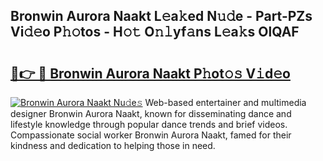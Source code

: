 ## Bronwin Aurora Naakt L𝚎a𝚔ed N𝚞𝚍e - Part-PZs Vi𝚍𝚎o P𝚑𝚘tos - H𝚘𝚝 O𝚗𝚕yf𝚊ns L𝚎a𝚔s OlQAF

# <h2><a href="http://kfej2t.oniu.top/?m=Bronwin+Aurora+Naakt">🔗👉 🔴 Bronwin Aurora Naakt P𝚑ot𝚘𝚜 V𝚒d𝚎o</a></h2>

[![Bronwin Aurora Naakt Nu𝚍e𝚜](https://i.imgur.com/0qMVB7G.gif)](http://kfej2t.oniu.top/?m=Bronwin+Aurora+Naakt)
Web-based entertainer and multimedia designer Bronwin Aurora Naakt, known for disseminating dance and lifestyle knowledge through popular dance trends and brief videos. Compassionate social worker Bronwin Aurora Naakt, famed for their kindness and dedication to helping those in need.  
